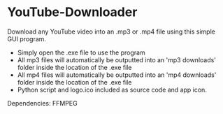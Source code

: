 # YouTube-Downloader
Download any YouTube video into an .mp3 or .mp4 file using this simple GUI program.

- Simply open the .exe file to use the program
- All mp3 files will automatically be outputted into an 'mp3 downloads' folder inside the location of the .exe file
- All mp4 files will automatically be outputted into an 'mp4 downloads' folder inside the location of the .exe file
- Python script and logo.ico included as source code and app icon.

Dependencies: FFMPEG
